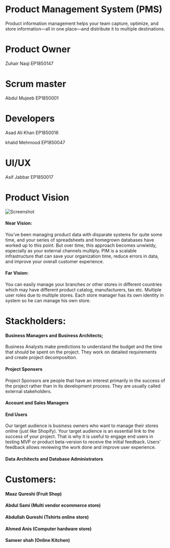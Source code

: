 # Product Management System (PMS)
Product information management helps your team capture, optimize, and store information—all in one place—and distribute it to multiple destinations.


# Product Owner 
Zuhair Naqi EP1850147

# Scrum master 
Abdul Mujeeb EP1850001

# Developers 
Asad Ali Khan EP1850016

khalid Mehmood EP1850047

# UI/UX 
Asif Jabbar EP1850017

# Product Vision

![Screenshot](https://images.squarespace-cdn.com/content/v1/5c600c0394d71a6ff79e24e2/1593693926460-GZOQD00HIIHI4764JMPB/Product+Vision+Overview?format=1000w)

#### Near Vision:
You’ve been managing product data with disparate systems for quite some time, and your series of spreadsheets and homegrown databases have worked up to this point. But over time, this approach becomes unwieldy, especially as your external channels multiply. PIM is a scalable infrastructure that can save your organization time, reduce errors in data, and improve your overall customer experience.

#### Far Vision:
You can easily manage your branches or other stores in different countries which may have different product catalog, manufacturers, tax etc.
Multiple user roles due to multiple stores. Each store manager has its own identity in system so he can manage his own store.


# Stackholders:

#### Business Managers and Business Architects;
Business Analysts make predictions to understand the budget and the time that should be spent on the project. They work on detailed requirements and create project decomposition.

#### Project Sponsers
Project Sponsors are people that have an interest primarily in the success of the project rather than in its development process. They are usually called external stakeholders. 

#### Account and Sales Managers

#### End Users
Our target audience is business owners who want to manage their stores online (just like Shopify).
Your target audience is an essential link to the success of your project. That is why it is useful to engage end users in testing MVP or product beta-version to receive the initial feedback. Users’ feedback allows reviewing the work done and improve user experience.

#### Data Architects and Database Administrators


# Customers:
#### Maaz Qureshi (Fruit Shop)
#### Abdul Sami (Multi vendor ecommerce store)
#### Abdullah Qureshi (Tshirts online store)
#### Ahmed Anis (Computer hardware store)
#### Sameer shah (Online Kitchen)
